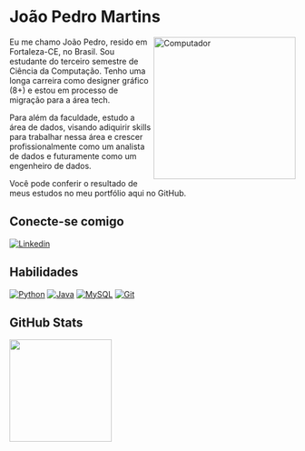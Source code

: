 # João Pedro Martins
<img src="https://github.com/julianazanelatto/image_data_science/blob/main/data_science.png" min-width="250px" max-width="250px" width="250px" align="right" alt="Computador">

Eu me chamo João Pedro, resido em Fortaleza-CE, no Brasil. Sou estudante do terceiro semestre de Ciência da Computação. Tenho uma longa carreira como designer gráfico (8+) e estou em processo de migração para a área tech.

Para além da faculdade, estudo a área de dados, visando adiquirir skills para trabalhar nessa área e crescer profissionalmente como um analista de dados e futuramente como um engenheiro de dados.

Você pode conferir o resultado de meus estudos no meu portfólio aqui no GitHub.

## Conecte-se comigo
[![Linkedin](https://img.shields.io/badge/LinkedIn-0077B5?style=for-the-badge&logo=linkedin&logoColor=white)](https://www.linkedin.com/in/jotap53/)

## Habilidades
[![Python](https://img.shields.io/badge/Python-4682B4?style=for-the-badge&logo=python&logoColor=white)]()
[![Java](https://img.shields.io/badge/Java-B22222?style=for-the-badge&logo=openjdk&logoColor=white)]()
[![MySQL](https://img.shields.io/badge/MySQL-008B8B?style=for-the-badge&logo=mysql&logoColor=white)]()
[![Git](https://img.shields.io/badge/Git-FF4500?style=for-the-badge&logo=git&logoColor=white)]()

## GitHub Stats
<div>
    <a href="https://github.com/JotaP53">
    <img height="180em" src="https://github-readme-stats.vercel.app/api?username=JotaP53&show_icons=true&theme=transparent">
</div>
